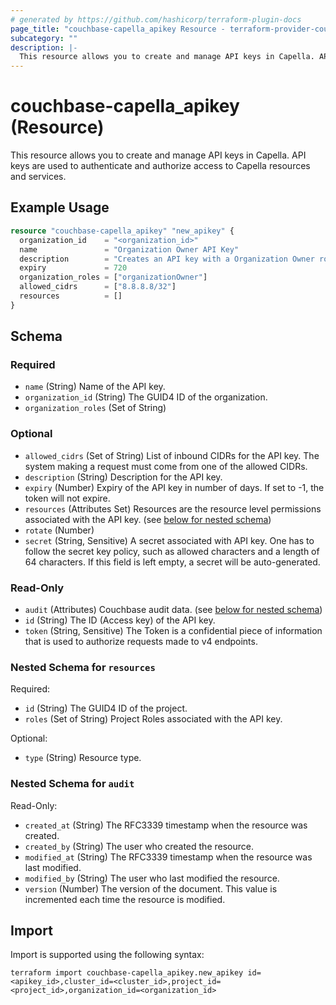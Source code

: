 ```yaml
---
# generated by https://github.com/hashicorp/terraform-plugin-docs
page_title: "couchbase-capella_apikey Resource - terraform-provider-couchbase-capella"
subcategory: ""
description: |-
  This resource allows you to create and manage API keys in Capella. API keys are used to authenticate and authorize access to Capella resources and services.
---
```


# couchbase-capella_apikey (Resource)

This resource allows you to create and manage API keys in Capella. API keys are used to authenticate and authorize access to Capella resources and services.

## Example Usage

```terraform
resource "couchbase-capella_apikey" "new_apikey" {
  organization_id    = "<organization_id>"
  name               = "Organization Owner API Key"
  description        = "Creates an API key with a Organization Owner role."
  expiry             = 720
  organization_roles = ["organizationOwner"]
  allowed_cidrs      = ["8.8.8.8/32"]
  resources          = []
}
```

<!-- schema generated by tfplugindocs -->
## Schema

### Required

- `name` (String) Name of the API key.
- `organization_id` (String) The GUID4 ID of the organization.
- `organization_roles` (Set of String)

### Optional

- `allowed_cidrs` (Set of String) List of inbound CIDRs for the API key. The system making a request must come from one of the allowed CIDRs.
- `description` (String) Description for the API key.
- `expiry` (Number) Expiry of the API key in number of days. If set to -1, the token will not expire.
- `resources` (Attributes Set) Resources are the resource level permissions associated with the API key. (see [below for nested schema](#nestedatt--resources))
- `rotate` (Number)
- `secret` (String, Sensitive) A secret associated with API key. One has to follow the secret key policy, such as allowed characters and a length of 64 characters. If this field is left empty, a secret will be auto-generated.

### Read-Only

- `audit` (Attributes) Couchbase audit data. (see [below for nested schema](#nestedatt--audit))
- `id` (String) The ID (Access key) of the API key.
- `token` (String, Sensitive) The Token is a confidential piece of information that is used to authorize requests made to v4 endpoints.

<a id="nestedatt--resources"></a>
### Nested Schema for `resources`

Required:

- `id` (String) The GUID4 ID of the project.
- `roles` (Set of String) Project Roles associated with the API key.

Optional:

- `type` (String) Resource type.


<a id="nestedatt--audit"></a>
### Nested Schema for `audit`

Read-Only:

- `created_at` (String) The RFC3339 timestamp when the resource was created.
- `created_by` (String) The user who created the resource.
- `modified_at` (String) The RFC3339 timestamp when the resource was last modified.
- `modified_by` (String) The user who last modified the resource.
- `version` (Number) The version of the document. This value is incremented each time the resource is modified.

## Import

Import is supported using the following syntax:

```shell
terraform import couchbase-capella_apikey.new_apikey id=<apikey_id>,cluster_id=<cluster_id>,project_id=<project_id>,organization_id=<organization_id>
```
